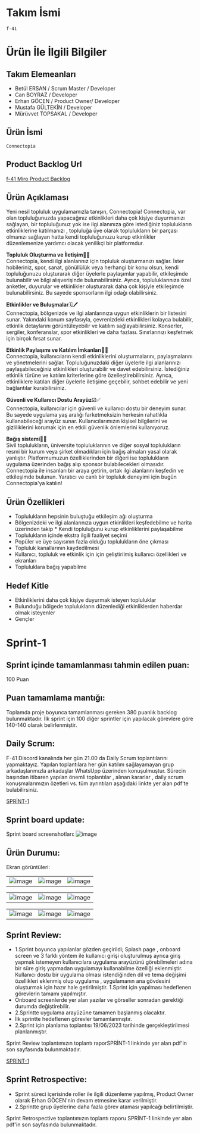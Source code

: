 # Takım İsmi
    f-41

# Ürün İle İlgili Bilgiler

## Takım Elemeanları
   * Betül ERSAN / Scrum Master / Developer
   * Can BOYRAZ / Developer
   * Erhan GÖCEN / Product Owner/ Developer
   * Mustafa GÜLTEKİN / Developer
   * Mürüvvet TOPSAKAL / Developer

## Ürün İsmi
    Connectopia

## Product  Backlog Url
[f-41 Miro Product Backlog](https://miro.com/welcomeonboard/TFRJb3dwakk4dDdHRjRTNlBWU1ZWU1hwRjBBV3ZXRzdqbk1zNTY2dWZSSjlsZ084bmRSTTJYa3hNTUZ6Vm9WNXwzNDU4NzY0NTU2MjM0MzgwNzM1fDI=?share_link_id=124702762029)

## Ürün Açıklaması 
  Yeni nesil topluluk uygulamamızla tanışın, Connectopia! Connectopia, var olan topluluğunuzda yapacağınız etkinlikleri daha çok kişiye duyurmanızı sağlayan, bir topluluğunuz yok ise ilgi alanınıza göre istediğiniz toplulukların etkinliklerine katılmanızı , topluluğa üye olarak toplulukların bir parçası olmanızı sağlayan hatta kendi topluluğunuzu kurup etkinlikler düzenlemenize yardımcı olacak yenilikçi bir platformdur.
  
**Topluluk Oluşturma ve İletişim**👥📲
  <br>Connectopia, kendi ilgi alanlarınız için topluluk oluşturmanızı sağlar. İster hobileriniz, spor, sanat, gönüllülük veya herhangi bir konu olsun, kendi topluluğunuzu oluşturarak diğer üyelerle paylaşımlar yapabilir, etkileşimde bulunabilir ve bilgi alışverişinde bulunabilirsiniz. Ayrıca, topluluklarınıza özel anketler, duyurular ve etkinlikler oluşturarak daha çok kişiyle etkileşimde bulunabilirsiniz. Bu sayede sponsorların ilgi odağı olabilirsiniz.

**Etkinlikler ve Buluşmalar**🗓️🖊️
  <br>Connectopia, bölgenizde ve ilgi alanlarınıza uygun etkinliklerin bir listesini sunar. Yakındaki konum sayfasıyla, çevrenizdeki etkinlikleri kolayca bulabilir, etkinlik detaylarını görüntüleyebilir ve katılım sağlayabilirsiniz. Konserler, sergiler, konferanslar, spor etkinlikleri ve daha fazlası. Sınırlarınızı keşfetmek için birçok fırsat sunar.

**Etkinlik Paylaşımı ve Katılım İmkanları**📢📢
  <br>Connectopia, kullanıcıların kendi etkinliklerini oluşturmalarını, paylaşmalarını ve yönetmelerini sağlar. Topluluğunuzdaki diğer üyelerle ilgi alanlarınızı paylaşabileceğiniz etkinlikleri oluşturabilir ve davet edebilirsiniz. İstediğiniz etkinlik türüne ve katılım kriterlerine göre özelleştirebilirsiniz. Ayrıca, etkinliklere katılan diğer üyelerle iletişime geçebilir, sohbet edebilir ve yeni bağlantılar kurabilirsiniz.

**Güvenli ve Kullanıcı Dostu Arayüz**☑️✅
  <br>Connectopia, kullanıcılar için güvenli ve kullanıcı dostu bir deneyim sunar. Bu sayede uygulama yaş aralığı farketmeksizin herkesin rahatlıkla kullanabileceği arayüz sunar. Kullanıcılarımızın kişisel bilgilerini ve gizliliklerini korumak için en etkili güvenlik önlemlerini kullanıyoruz. 

**Bağış sistemi**🤝🏻
<br>Sivil toplulukların, üniversite topluluklarının ve diğer sosyal toplulukların resmi bir kurum veya şirket olmadıkları için bağış almaları yasal olarak yanlıştır. Platformumuzun özelliklerinden bir diğeri ise toplulukların uygulama üzerinden bağış alıp sponsor bulabilecekleri olmasıdır.
<br>Connectopia ile insanları bir araya getirin, ortak ilgi alanlarını keşfedin ve etkileşimde bulunun. Yaratıcı ve canlı bir topluluk deneyimi için bugün Connectopia'ya katılın!

## Ürün Özellikleri
  * Toplulukların hepsinin buluştuğu etkileşim ağı oluşturma
  * Bölgenizdeki ve ilgi alanlarınıza uygun etkinlikleri keşfedebilme ve harita üzerinden takip                                             * Kendi topluluğunu kurup etkinliklerini paylaşabilme                     
  * Toplulukların içinde ekstra ilgili faaliyet seçimi
  * Popüler ve üye sayısının fazla olduğu toplulukların öne çıkması
  * Topluluk kanallarının kaydedilmesi
  * Kullanıcı, topluluk ve etkinlik için için geliştirilmiş kullanıcı özellikleri ve ekranları
  * Topluluklara bağış yapabilme
  
## Hedef Kitle 
   * Etkinliklerini daha çok kişiye duyurmak isteyen topluluklar
   * Bulunduğu bölgede toplulukların düzenlediği etkinliklerden haberdar olmak isteyenler
   * Gençler

# Sprint-1

## **Sprint içinde tamamlanması tahmin edilen puan:** 
100 Puan

## **Puan tamamlama mantığı:** 
Toplamda proje boyunca tamamlanması gereken 380 puanlık backlog bulunmaktadır. İlk sprint için 100 diğer sprintler için yapılacak görevlere göre 140-140 olarak belirlenmiştir.

## **Daily Scrum:** 
F-41 Discord kanalında her gün 21.00 da Daily Scrum toplantılarını  yapmaktayız. Yapılan toplantılara her gün katılım sağlayamayan grup arkadaşlarımızla arkadaşlar WhatsUpp üzerinden konuşulmuştur. Sürecin başından itibaren yapılan önemli toplantılar , alınan kararlar , daily scrum konuşmalarımızın özetleri vs. tüm ayrıntıları aşağıdaki linkte yer alan pdf'te bulabilirsiniz. 

[SPRİNT-1](https://drive.google.com/file/d/1mYVxBwsMYS3fFdf4pWmiZidySn05xMqP/view?usp=sharing)

## **Sprint board update:** 
Sprint board screenshotları:
![image](https://github.com/oua-f41/f41_flutter/assets/123990805/47abe358-8e20-450d-be3a-2664755a2d71)

## Ürün Durumu: 
Ekran görüntüleri:

| |  | |
| :--- | :---: | ---: |
| ![image](https://github.com/oua-f41/f41_flutter/assets/123990805/fc5beea4-1494-42eb-9e85-c456a839d54f) |![image](https://github.com/oua-f41/f41_flutter/assets/123990805/1120d6de-d7c1-49fc-93d4-ec41008a9214)  | ![image](https://github.com/oua-f41/f41_flutter/assets/123990805/d03b373d-6a8a-4cce-b116-0197480c67ed) |

| |  | |
| :--- | :---: | ---: |
| ![image](https://github.com/oua-f41/f41_flutter/assets/123990805/00b8d87d-6599-4614-9bd1-6f2bc2da9b1b) |![image](https://github.com/oua-f41/f41_flutter/assets/123990805/8aa75cf9-389b-48ba-a481-9556dc4e1b07)  | ![image](https://github.com/oua-f41/f41_flutter/assets/123990805/6f9235bc-c520-4d64-a120-203a84182278) |

| |  | |
| :--- | :---: | ---: |
| ![image](https://github.com/oua-f41/f41_flutter/assets/123990805/8d2cd57e-bcd2-4c99-b69c-e5a4b5856b9d)| ![image](https://github.com/oua-f41/f41_flutter/assets/123990805/29c3aca3-c40c-4b17-97b9-1800b716bcd6) |  ![image](https://github.com/oua-f41/f41_flutter/assets/123990805/71550d82-5a0c-4b5d-b7f6-4ad23a727a5e) |


## Sprint Review: 
  * 1.Sprint boyunca yapılanlar gözden geçirildi; Splash page , onboard screen ve 3 farklı yöntem ile kullanıcı girişi oluşturulmuş ayrıca giriş yapmak istemeyen kullanıcılara uygulama arayüzünü görebilmeleri adına bir süre giriş yapmadan uygulamayı kullanabilme özelliği eklenmiştir. Kullanıcı dostu bir uygulama olması istendiğinden dil ve tema değişimi özellikleri eklenmiş olup uygulama , uygulamanın ana gövdesini oluşturmak için hazır hale getirilmiştir. 1.Sprint için yapılması hedeflenen görevlerin tamamı yapılmıştır.
  * Onboard screenlerde yer alan yazılar ve görseller sonradan gerektiği durumda değiştirebilir.
  * 2.Sprintte uygulama arayüzüne tamamen başlanmış olacaktır.
  * İlk sprintte hedeflenen görevler tamamlanmıştır.
  * 2.Sprint için planlama toplantısı 19/06/2023 tarihinde gerçekleştirilmesi planlanmıştır.
    
Sprint Review toplantımızın toplantı raporSPRİNT-1 linkinde yer alan pdf'in son sayfasında bulunmaktadır.

[SPRİNT-1](https://drive.google.com/file/d/1mYVxBwsMYS3fFdf4pWmiZidySn05xMqP/view?usp=sharing)

## Sprint Retrospective:
  * Sprint süreci içerisinde roller ile ilgili düzenleme yapılmış, Product Owner olarak Erhan GÖCEN'nin devam etmesine karar verilmiştir.
  * 2.Sprintte grup üyelerine daha fazla görev ataması yapılcağı belirtilmiştir.

Sprint Retrospective toplantımızın toplantı raporu  SPRİNT-1 linkinde yer alan pdf'in son sayfasında bulunmaktadır.
